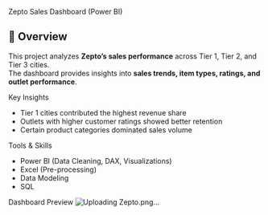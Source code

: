 Zepto Sales Dashboard (Power BI)

## 📌 Overview
This project analyzes **Zepto’s sales performance** across Tier 1, Tier 2, and Tier 3 cities.  
The dashboard provides insights into **sales trends, item types, ratings, and outlet performance**.

Key Insights
- Tier 1 cities contributed the highest revenue share  
- Outlets with higher customer ratings showed better retention  
- Certain product categories dominated sales volume  

 Tools & Skills
- Power BI (Data Cleaning, DAX, Visualizations)  
- Excel (Pre-processing)  
- Data Modeling  
- SQL

Dashboard Preview
![Uploading Zepto.png…]()
